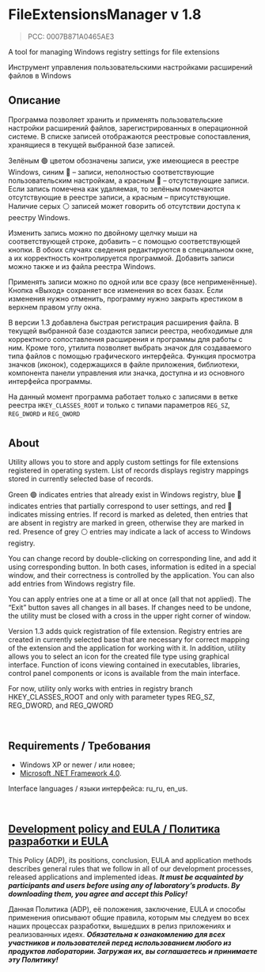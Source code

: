 # FileExtensionsManager v 1.8
> PCC: 0007B871A0465AE3


A tool for managing Windows registry settings for file extensions

Инструмент управления пользовательскими настройками расширений файлов в Windows


## Описание

Программа позволяет хранить и применять пользовательские настройки расширений файлов, зарегистрированных в операционной системе.
В списке записей отображаются реестровые сопоставления, хранящиеся в текущей выбранной базе записей.

Зелёным :green_circle: цветом обозначены записи, уже имеющиеся в реестре Windows,
синим :large_blue_circle: – записи, неполностью соответствующие пользовательским настройкам,
а красным :red_circle: – отсутствующие записи.
Если запись помечена как удаляемая, то зелёным помечаются отсутствующие в реестре записи, а красным – присутствующие.
Наличие серых :white_circle: записей может говорить об отсутствии доступа к реестру Windows.

Изменить запись можно по двойному щелчку мыши на соответствующей строке, добавить – с помощью соответствующей кнопки.
В обоих случаях сведения редактируются в специальном окне, а их корректность контролируется программой. Добавить записи
можно также и из файла реестра Windows.

Применять записи можно по одной или все сразу (все неприменённые). Кнопка «Выход»
сохраняет все изменения во всех базах. Если изменения нужно отменить, программу нужно закрыть крестиком в верхнем правом
углу окна.

В версии 1.3 добавлена быстрая регистрация расширения файла. В текущей выбранной базе создаются записи реестра,
необходимые для корректного сопоставления расширения и программы для работы с ним. Кроме того, утилита позволяет
выбрать значок для создаваемого типа файлов с помощью графического интерфейса. Функция просмотра значков (иконок),
содержащихся в файле приложения, библиотеки, компонента панели управления или значка, доступна и из основного
интерфейса программы.

На данный момент программа работает только с записями в ветке реестра `HKEY_CLASSES_ROOT` и только с типами параметров
`REG_SZ`, `REG_DWORD` и `REG_QWORD`

#

## About

Utility allows you to store and apply custom settings for file extensions registered in operating system. List of records
displays registry mappings stored in currently selected base of records.

Green :green_circle: indicates entries that already exist in Windows registry,
blue :large_blue_circle: indicates entries that partially correspond to user settings,
and red :red_circle: indicates missing entries.
If record is marked as deleted, then entries that are absent in registry are marked in green, otherwise they are marked in red.
Presence of grey :white_circle: entries may indicate a lack of access to Windows registry.

You can change record by double-clicking on corresponding line, and add it using corresponding button. In both cases,
information is edited in a special window, and their correctness is controlled by the application. You can also add entries
from Windows registry file.

You can apply entries one at a time or all at once (all that not applied). The “Exit” button saves all changes in all bases.
If changes need to be undone, the utility must be closed with a cross in the upper right corner of window.

Version 1.3 adds quick registration of file extension. Registry entries are created in currently selected base that are
necessary for correct mapping of the extension and the application for working with it. In addition, utility allows you to
select an icon for the created file type using graphical interface. Function of icons viewing contained in executables,
libraries, control panel components or icons is available from the main interface.

For now, utility only works with entries in registry branch HKEY_CLASSES_ROOT and only with parameter types REG_SZ,
REG_DWORD, and REG_QWORD

&nbsp;



## Requirements / Требования

- Windows XP or newer / или новее;
- [Microsoft .NET Framework 4.0](https://microsoft.com/en-us/download/details.aspx?id=17718).

Interface languages / языки интерфейса: ru_ru, en_us.

&nbsp;



## [Development policy and EULA / Политика разработки и EULA](https://adslbarxatov.github.io/ADP)

This Policy (ADP), its positions, conclusion, EULA and application methods
describes general rules that we follow in all of our development processes, released applications and implemented ideas.
***It must be acquainted by participants and users before using any of laboratory’s products.
By downloading them, you agree and accept this Policy!***

Данная Политика (ADP), её положения, заключение, EULA и способы применения
описывают общие правила, которым мы следуем во всех наших процессах разработки, вышедших в релиз приложениях
и реализованных идеях.
***Обязательна к ознакомлению для всех участников и пользователей перед использованием любого из продуктов лаборатории.
Загружая их, вы соглашаетесь и принимаете эту Политику!***
